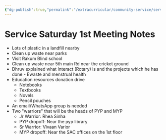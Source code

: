 ```yaml
---
{"dg-publish":true,"permalink":"/extracurricular/community-service/service-saturday/30-07-2022/","dgHomeLink":true,"dgPassFrontmatter":false,"dgShowLocalGraph":true}
---
```


# Service Saturday 1st Meeting Notes
- Lots of plastic in a landfill nearby
- Clean up waste near parks
- Visit Rakum Blind school
- Clean up waste near 5th main Rd near the cricket ground
- Dhruv explained what Interact (Rotary) is and the projects which he has done - Ewaste and menstrual health
- Education resources donation drive
	- Notebooks
	- Textbooks
	- Novels
	- Pencil pouches
- An email/WhatsApp group is needed
- Two "warriors" that will be the heads of PYP and MYP
	- Jr Warrior: Rhea Sinha 
	- PYP dropoff: Near the pyp library
	- Sr Warrior: Vivaan Varior
	- MYP dropoff: Near the SAC offices on the 1st floor